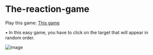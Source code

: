 # The-reaction-game

Play this game: <a href="https://rabbitarts.github.io/The-reaction-game/">This game</a>

• In this easy game, you have to click on the target that will appear in random order.

<img>![image](https://user-images.githubusercontent.com/126257239/231499821-8c729627-7ed8-4aed-aa78-4a5416910042.png)
</img>
